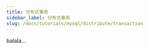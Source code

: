 ```yaml
---
title: 分布式事务
sidebar_label: 分布式事务
slug: /docs/tutorials/mysql/distribute/transaction
---
```

balala...